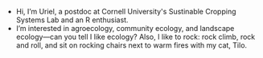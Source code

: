 - Hi, I’m Uriel, a postdoc at Cornell University's Sustinable Cropping Systems Lab and an R enthusiast.  
- I’m interested in agroecology, community ecology, and landscape ecology—can you tell I like ecology? Also, I like to rock: rock climb, rock and roll, and sit on rocking chairs next to warm fires with my cat, Tilo.

<!---
UrielMenalled/UrielMenalled is a ✨ special ✨ repository because its `README.md` (this file) appears on your GitHub profile.
You can click the Preview link to take a look at your changes.
--->
